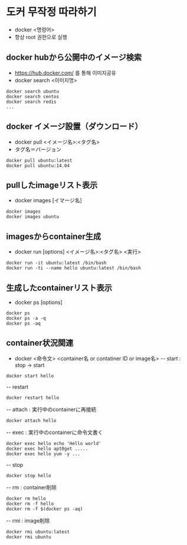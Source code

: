# 도커 무작정 따라하기
- docker <명령어>
- 항상 root 권한으로 실행

## docker hubから公開中のイメージ検索
- https://hub.docker.com/ 를 통해 이미지공유
- docker search <이미지명>
```
docker search ubuntu
docker search centos
docker search redis
...
```

## docker イメージ設置（ダウンロード）
- docker pull <イメージ名>:<タグ名>
- タグ名＝バージョン

```
docker pull ubuntu:latest
docker pull ubuntu:14.04
```

## pullしたimageリスト表示
- docker images [イマージ名]
```
docker images
docker images ubuntu
```

## imagesからcontainer生成
- docker run [options] <イメージ名>:<タグ名> <実行>
```
docker run -it ubuntu:latest /bin/bash
docker run -ti --name hello ubuntu:latest /bin/bash
```

## 生成したcontainerリスト表示
- docker ps [options]
```
docker ps
docker ps -a -q
docker ps -aq
```


## container状況関連
- docker <命令文> <container名 or contatiner ID or image名>
-- start : stop -> start
```
docker start hello
```
-- restart
```
docker restart hello
```
-- attach : 実行中のcontainerに再接続
```
docker attach hello
```
-- exec : 実行中のcontainerに命令文書く
```
docker exec hello echo 'Hello world'
docker exec hello apt0get .....
docker exec hello yum -y ...
```
-- stop
```
docker stop hello
```
-- rm : container削除
```
docker rm hello
docker rm -f hello
docker rm -f $(docker ps -aq)
```
-- rmi : image削除
```
docker rmi ubuntu:latest
docker rmi ubuntu
```



